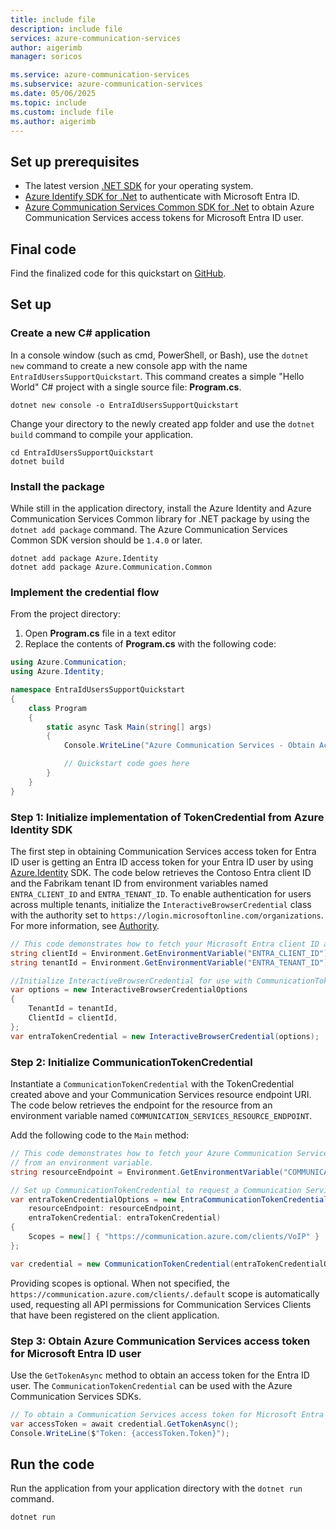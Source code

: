 ```yaml
---
title: include file
description: include file
services: azure-communication-services
author: aigerimb
manager: soricos

ms.service: azure-communication-services
ms.subservice: azure-communication-services
ms.date: 05/06/2025
ms.topic: include
ms.custom: include file
ms.author: aigerimb
---
```


## Set up prerequisites

- The latest version [.NET SDK](https://dotnet.microsoft.com/download/dotnet) for your operating system.
- [Azure Identify SDK for .Net](https://www.nuget.org/packages/Azure.Identity) to authenticate with Microsoft Entra ID.
- [Azure Communication Services Common SDK for .Net](https://www.nuget.org/packages/Azure.Communication.Common/) to obtain Azure Communication Services access tokens for Microsoft Entra ID user.

## Final code
Find the finalized code for this quickstart on [GitHub](https://github.com/Azure-Samples/communication-services-dotnet-quickstarts/tree/main/EntraIdUsersSupportQuickstart).

## Set up

### Create a new C# application

In a console window (such as cmd, PowerShell, or Bash), use the `dotnet new` command to create a new console app with the name `EntraIdUsersSupportQuickstart`. This command creates a simple "Hello World" C# project with a single source file: **Program.cs**.

```console
dotnet new console -o EntraIdUsersSupportQuickstart
```

Change your directory to the newly created app folder and use the `dotnet build` command to compile your application.

```console
cd EntraIdUsersSupportQuickstart
dotnet build
```

### Install the package

While still in the application directory, install the Azure Identity and Azure Communication Services Common library for .NET package by using the `dotnet add package` command. The Azure Communication Services Common SDK version should be `1.4.0` or later.

```console
dotnet add package Azure.Identity
dotnet add package Azure.Communication.Common
```

### Implement the credential flow

From the project directory:

1. Open **Program.cs** file in a text editor
1. Replace the contents of **Program.cs** with the following code:

```csharp
using Azure.Communication;
using Azure.Identity;

namespace EntraIdUsersSupportQuickstart
{
    class Program
    {
        static async Task Main(string[] args)
        {
            Console.WriteLine("Azure Communication Services - Obtain Access Token for Entra ID User Quickstart");

            // Quickstart code goes here
        }
    }
}
```

<a name='step-1-obtain-entra-user-token-via-the-identity-library'></a>

### Step 1: Initialize implementation of TokenCredential from Azure Identity SDK

The first step in obtaining Communication Services access token for Entra ID user is getting an Entra ID access token for your Entra ID user by using [Azure.Identity](https://learn.microsoft.com/dotnet/api/overview/azure/identity-readme?view=azure-dotnet) SDK. The code below retrieves the Contoso Entra client ID and the Fabrikam tenant ID from environment variables named `ENTRA_CLIENT_ID` and `ENTRA_TENANT_ID`. To enable authentication for users across multiple tenants, initialize the `InteractiveBrowserCredential` class with the authority set to `https://login.microsoftonline.com/organizations`. For more information, see [Authority](https://learn.microsoft.com/entra/identity-platform/msal-client-application-configuration#authority).

```csharp
// This code demonstrates how to fetch your Microsoft Entra client ID and tenant ID from environment variables.
string clientId = Environment.GetEnvironmentVariable("ENTRA_CLIENT_ID");
string tenantId = Environment.GetEnvironmentVariable("ENTRA_TENANT_ID");

//Initialize InteractiveBrowserCredential for use with CommunicationTokenCredential.
var options = new InteractiveBrowserCredentialOptions
{
    TenantId = tenantId,
    ClientId = clientId,
};
var entraTokenCredential = new InteractiveBrowserCredential(options);

```

### Step 2: Initialize CommunicationTokenCredential

Instantiate a `CommunicationTokenCredential` with the TokenCredential created above and your Communication Services resource endpoint URI. The code below retrieves the endpoint for the resource from an environment variable named `COMMUNICATION_SERVICES_RESOURCE_ENDPOINT`.

Add the following code to the `Main` method:

```csharp
// This code demonstrates how to fetch your Azure Communication Services resource endpoint URI
// from an environment variable.
string resourceEndpoint = Environment.GetEnvironmentVariable("COMMUNICATION_SERVICES_RESOURCE_ENDPOINT");

// Set up CommunicationTokenCredential to request a Communication Services access token for a Microsoft Entra ID user.
var entraTokenCredentialOptions = new EntraCommunicationTokenCredentialOptions(
    resourceEndpoint: resourceEndpoint,
    entraTokenCredential: entraTokenCredential)
{
    Scopes = new[] { "https://communication.azure.com/clients/VoIP" }
};

var credential = new CommunicationTokenCredential(entraTokenCredentialOptions);

```

Providing scopes is optional. When not specified, the `https://communication.azure.com/clients/.default` scope is automatically used, requesting all API permissions for Communication Services Clients that have been registered on the client application.

<a name='step-3-obtain-acs-access-token-of-the-entra-id-user'></a>

### Step 3: Obtain Azure Communication Services access token for Microsoft Entra ID user

Use the `GetTokenAsync` method to obtain an access token for the Entra ID user. The `CommunicationTokenCredential` can be used with the Azure Communication Services SDKs.

```csharp
// To obtain a Communication Services access token for Microsoft Entra ID call GetTokenAsync() method.
var accessToken = await credential.GetTokenAsync();
Console.WriteLine($"Token: {accessToken.Token}");
```

## Run the code

Run the application from your application directory with the `dotnet run` command.

```console
dotnet run
```
